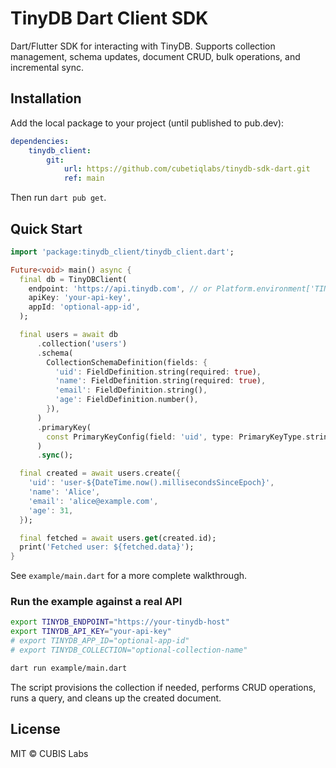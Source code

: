 # TinyDB Dart Client SDK

Dart/Flutter SDK for interacting with TinyDB. Supports collection management, schema updates, document CRUD, bulk operations, and incremental sync.

## Installation

Add the local package to your project (until published to pub.dev):

```yaml
dependencies:
    tinydb_client:
        git:
            url: https://github.com/cubetiqlabs/tinydb-sdk-dart.git
            ref: main
```

Then run `dart pub get`.

## Quick Start

```dart
import 'package:tinydb_client/tinydb_client.dart';

Future<void> main() async {
  final db = TinyDBClient(
    endpoint: 'https://api.tinydb.com', // or Platform.environment['TINYDB_ENDPOINT']
    apiKey: 'your-api-key',
    appId: 'optional-app-id',
  );

  final users = await db
      .collection('users')
      .schema(
        CollectionSchemaDefinition(fields: {
          'uid': FieldDefinition.string(required: true),
          'name': FieldDefinition.string(required: true),
          'email': FieldDefinition.string(),
          'age': FieldDefinition.number(),
        }),
      )
      .primaryKey(
        const PrimaryKeyConfig(field: 'uid', type: PrimaryKeyType.string),
      )
      .sync();

  final created = await users.create({
    'uid': 'user-${DateTime.now().millisecondsSinceEpoch}',
    'name': 'Alice',
    'email': 'alice@example.com',
    'age': 31,
  });

  final fetched = await users.get(created.id);
  print('Fetched user: ${fetched.data}');
}
```

See `example/main.dart` for a more complete walkthrough.

### Run the example against a real API

```bash
export TINYDB_ENDPOINT="https://your-tinydb-host"
export TINYDB_API_KEY="your-api-key"
# export TINYDB_APP_ID="optional-app-id"
# export TINYDB_COLLECTION="optional-collection-name"

dart run example/main.dart
```

The script provisions the collection if needed, performs CRUD operations, runs a query, and cleans up the created document.

## License

MIT © CUBIS Labs
